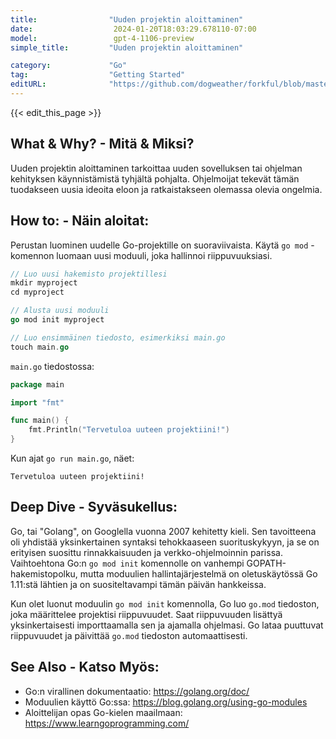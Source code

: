 ```yaml
---
title:                "Uuden projektin aloittaminen"
date:                  2024-01-20T18:03:29.678110-07:00
model:                 gpt-4-1106-preview
simple_title:         "Uuden projektin aloittaminen"

category:             "Go"
tag:                  "Getting Started"
editURL:              "https://github.com/dogweather/forkful/blob/master/content/fi/go/starting-a-new-project.md"
---
```


{{< edit_this_page >}}

## What & Why? - Mitä & Miksi?
Uuden projektin aloittaminen tarkoittaa uuden sovelluksen tai ohjelman kehityksen käynnistämistä tyhjältä pohjalta. Ohjelmoijat tekevät tämän tuodakseen uusia ideoita eloon ja ratkaistakseen olemassa olevia ongelmia.

## How to: - Näin aloitat:
Perustan luominen uudelle Go-projektille on suoraviivaista. Käytä `go mod` -komennon luomaan uusi moduuli, joka hallinnoi riippuvuuksiasi.

```Go
// Luo uusi hakemisto projektillesi
mkdir myproject
cd myproject

// Alusta uusi moduuli
go mod init myproject

// Luo ensimmäinen tiedosto, esimerkiksi main.go
touch main.go
```

`main.go` tiedostossa:

```Go
package main

import "fmt"

func main() {
    fmt.Println("Tervetuloa uuteen projektiini!")
}

```

Kun ajat `go run main.go`, näet:

```
Tervetuloa uuteen projektiini!
```

## Deep Dive - Syväsukellus:
Go, tai "Golang", on Googlella vuonna 2007 kehitetty kieli. Sen tavoitteena oli yhdistää yksinkertainen syntaksi tehokkaaseen suorituskykyyn, ja se on erityisen suosittu rinnakkaisuuden ja verkko-ohjelmoinnin parissa. Vaihtoehtona Go:n `go mod init` komennolle on vanhempi GOPATH-hakemistopolku, mutta moduulien hallintajärjestelmä on oletuskäytössä Go 1.11:stä lähtien ja on suositeltavampi tämän päivän hankkeissa.

Kun olet luonut moduulin `go mod init` komennolla, Go luo `go.mod` tiedoston, joka määrittelee projektisi riippuvuudet. Saat riippuvuuden lisättyä yksinkertaisesti importtaamalla sen ja ajamalla ohjelmasi. Go lataa puuttuvat riippuvuudet ja päivittää `go.mod` tiedoston automaattisesti.

## See Also - Katso Myös:
- Go:n virallinen dokumentaatio: https://golang.org/doc/
- Moduulien käyttö Go:ssa: https://blog.golang.org/using-go-modules
- Aloittelijan opas Go-kielen maailmaan: https://www.learngoprogramming.com/
